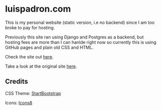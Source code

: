 # luispadron.com

This is my personal website (static version, i.e no backend) since I am too broke to pay for hosting.

Previously this site ran using Django and Postgres as a backend, but hosting fees are more than I  can hanlde right now so currently this is using GitHub pages and plain old CSS and HTML.

Check the site out [here](luispadron.com).

Take a look at the original site [here](https://github.com/luispadron/Website).



## Credits

CSS Theme: [StartBootstrap](https://startbootstrap.com/)

Icons: [Icons8](https://icons8.com)
